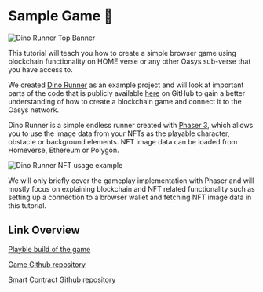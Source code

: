 ---
---

# Sample Game 🦖

![Dino Runner Top Banner](/img/docs/techdocs/sample-game/game-top-banner.png)

This tutorial will teach you how to create a simple browser game using blockchain functionality on HOME verse or any other Oasys sub-verse that you have access to.

<!-- TODO: Replace dino runner link -->
<!-- TODO: Replace github link -->
We created [Dino Runner](https://hmv-dino-run-client.vercel.app/) as an example project and will look at important parts of the code that is publicly available [here](https://github.com/doublejumptokyo/hmv-dino-run-client) on GitHub to gain a better understanding of how to create a blockchain game and connect it to the Oasys network.

Dino Runner is a simple endless runner created with [Phaser 3](https://phaser.io/phaser3), which allows you to use the image data from your NFTs as the playable character, obstacle or background elements. NFT image data can be loaded from Homeverse, Ethereum or Polygon.

![Dino Runner NFT usage example](/img/docs/techdocs/sample-game/game-nft-example.png)

We will only briefly cover the gameplay implementation with Phaser and will mostly focus on explaining blockchain and NFT related functionality such as setting up a connection to a browser wallet and fetching NFT image data in this tutorial.

## Link Overview
<!-- TODO: Replace all link-->
[Playble build of the game](https://hmv-dino-run-client.vercel.app/)

[Game Github repository](https://github.com/doublejumptokyo/hmv-dino-run-client)

[Smart Contract Github repository](https://github.com/doublejumptokyo/dino-runner-solidity)